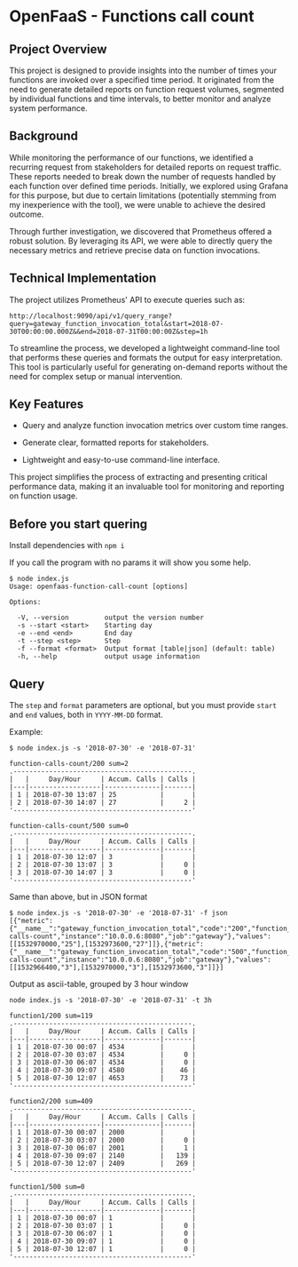 # OpenFaaS - Functions call count

## Project Overview
This project is designed to provide insights into the number of times your functions are invoked over a specified time period. It originated from the need to generate detailed reports on function request volumes, segmented by individual functions and time intervals, to better monitor and analyze system performance.

## Background
While monitoring the performance of our functions, we identified a recurring request from stakeholders for detailed reports on request traffic. These reports needed to break down the number of requests handled by each function over defined time periods. Initially, we explored using Grafana for this purpose, but due to certain limitations (potentially stemming from my inexperience with the tool), we were unable to achieve the desired outcome.

Through further investigation, we discovered that Prometheus offered a robust solution. By leveraging its API, we were able to directly query the necessary metrics and retrieve precise data on function invocations.

## Technical Implementation
The project utilizes Prometheus' API to execute queries such as:

```shell
http://localhost:9090/api/v1/query_range?query=gateway_function_invocation_total&start=2018-07-30T00:00:00.000Z&&end=2018-07-31T00:00:00Z&step=1h
```
To streamline the process, we developed a lightweight command-line tool that performs these queries and formats the output for easy interpretation. This tool is particularly useful for generating on-demand reports without the need for complex setup or manual intervention.

## Key Features

- Query and analyze function invocation metrics over custom time ranges.

- Generate clear, formatted reports for stakeholders.

- Lightweight and easy-to-use command-line interface.

This project simplifies the process of extracting and presenting critical performance data, making it an invaluable tool for monitoring and reporting on function usage.

## Before you start quering
Install dependencies with ```npm i```

If you call the program with no params it will show you some help.
```shell
$ node index.js
Usage: openfaas-function-call-count [options]

Options:

  -V, --version         output the version number
  -s --start <start>    Starting day
  -e --end <end>        End day
  -t --step <step>      Step
  -f --format <format>  Output format [table|json] (default: table)
  -h, --help            output usage information
```

## Query
The `step` and `format` parameters are optional, but you must provide `start` and `end` values, both in `YYYY-MM-DD` format.

Example:
```shell
$ node index.js -s '2018-07-30' -e '2018-07-31'

function-calls-count/200 sum=2
.---------------------------------------------.
|   |     Day/Hour     | Accum. Calls | Calls |
|---|------------------|--------------|-------|
| 1 | 2018-07-30 13:07 | 25           |       |
| 2 | 2018-07-30 14:07 | 27           |     2 |
'---------------------------------------------'

function-calls-count/500 sum=0
.---------------------------------------------.
|   |     Day/Hour     | Accum. Calls | Calls |
|---|------------------|--------------|-------|
| 1 | 2018-07-30 12:07 | 3            |       |
| 2 | 2018-07-30 13:07 | 3            |     0 |
| 3 | 2018-07-30 14:07 | 3            |     0 |
'---------------------------------------------'
```

Same than above, but in JSON format
```shell
$ node index.js -s '2018-07-30' -e '2018-07-31' -f json
[{"metric":{"__name__":"gateway_function_invocation_total","code":"200","function_name":"function-calls-count","instance":"10.0.0.6:8080","job":"gateway"},"values":[[1532970000,"25"],[1532973600,"27"]]},{"metric":{"__name__":"gateway_function_invocation_total","code":"500","function_name":"function-calls-count","instance":"10.0.0.6:8080","job":"gateway"},"values":[[1532966400,"3"],[1532970000,"3"],[1532973600,"3"]]}]
```

Output as ascii-table, grouped by 3 hour window
```shell
node index.js -s '2018-07-30' -e '2018-07-31' -t 3h

function1/200 sum=119
.---------------------------------------------.
|   |     Day/Hour     | Accum. Calls | Calls |
|---|------------------|--------------|-------|
| 1 | 2018-07-30 00:07 | 4534         |       |
| 2 | 2018-07-30 03:07 | 4534         |     0 |
| 3 | 2018-07-30 06:07 | 4534         |     0 |
| 4 | 2018-07-30 09:07 | 4580         |    46 |
| 5 | 2018-07-30 12:07 | 4653         |    73 |
'---------------------------------------------'

function2/200 sum=409
.---------------------------------------------.
|   |     Day/Hour     | Accum. Calls | Calls |
|---|------------------|--------------|-------|
| 1 | 2018-07-30 00:07 | 2000         |       |
| 2 | 2018-07-30 03:07 | 2000         |     0 |
| 3 | 2018-07-30 06:07 | 2001         |     1 |
| 4 | 2018-07-30 09:07 | 2140         |   139 |
| 5 | 2018-07-30 12:07 | 2409         |   269 |
'---------------------------------------------'

function1/500 sum=0
.---------------------------------------------.
|   |     Day/Hour     | Accum. Calls | Calls |
|---|------------------|--------------|-------|
| 1 | 2018-07-30 00:07 | 1            |       |
| 2 | 2018-07-30 03:07 | 1            |     0 |
| 3 | 2018-07-30 06:07 | 1            |     0 |
| 4 | 2018-07-30 09:07 | 1            |     0 |
| 5 | 2018-07-30 12:07 | 1            |     0 |
'---------------------------------------------'
```

